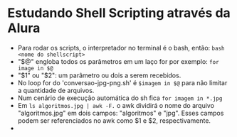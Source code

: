 # Estudando Shell Scripting através da Alura

- Para rodar os scripts, o interpretador no terminal é o bash, então: ``bash <nome do shellscript>``
- "$@" engloba todos os parâmetros em um laço for por exemplo: ``for image in $@``
- "$1" ou "$2": um parâmetro ou dois a serem recebidos.
- No loop for do 'conversao-jpg-png.sh' é ``$imagem in $@`` para não limitar a quantidade de arquivos.
- Num cenário de execução automática do sh fica ``for imagem in *.jpg`` 
- Em ``ls algoritmos.jpg | awk -F.`` o awk dividirá o nome do arquivo "algoritmos.jpg" em dois campos: "algoritmos" e "jpg". Esses campos podem ser referenciados no awk como $1 e $2, respectivamente.
- 
